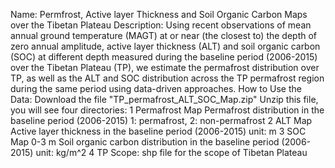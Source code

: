 Name: 
  Permfrost, Active layer Thickness and Soil Organic Carbon Maps over the Tibetan Plateau
Description:
  Using recent observations of mean annual ground temperature (MAGT) at or near (the closest to) the depth of zero annual amplitude, active layer thickness (ALT) and soil organic carbon (SOC) at different depth measured during the baseline period (2006-2015) over the Tibetan Plateau (TP), we estimate the permafrost distribution over TP, as well as the ALT and SOC distribution across the TP permafrost region during the same period using data-driven approaches.
How to Use the Data:
  Download the file "TP_permafrost_ALT_SOC_Map.zip"
  Unzip this file, you will see four directories:
1 Permafrost Map
    Permafrost distribution in the baseline period (2006-2015)
    1: permafrost, 2: non-permafrost
2 ALT Map
    Active layer thickness in the baseline period (2006-2015)
    unit: m
3 SOC Map
    0-3 m Soil organic carbon distribution in the baseline period (2006-2015)
    unit: kg/m^2
4 TP Scope:
    shp file for the scope of Tibetan Plateau
